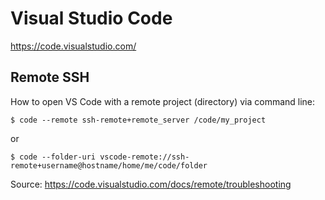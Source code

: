 Visual Studio Code
==================

https://code.visualstudio.com/


Remote SSH
----------

How to open VS Code with a remote project (directory) via command line:

```shell
$ code --remote ssh-remote+remote_server /code/my_project
```

or

```shell
$ code --folder-uri vscode-remote://ssh-remote+username@hostname/home/me/code/folder
```

Source: https://code.visualstudio.com/docs/remote/troubleshooting
